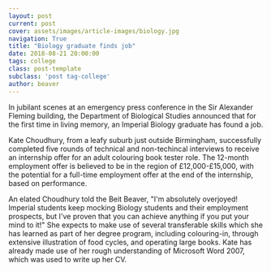 ```yaml
---
layout: post
current: post
cover: assets/images/article-images/biology.jpg
navigation: True
title: "Biology graduate finds job"
date: 2018-08-21 20:00:00
tags: college
class: post-template
subclass: 'post tag-college'
author: beaver
---
```


In jubilant scenes at an emergency press conference in the Sir Alexander Fleming building, the Department of Biological Studies announced that for the first time in living memory, an Imperial Biology graduate has found a job.

Kate Choudhury, from a leafy suburb just outside Birmingham, successfully completed five rounds of technical and non-techincal interviews to receive an internship offer for an adult colouring book tester role. The 12-month employment offer is believed to be in the region of £12,000-£15,000, with the potential for a full-time employment offer at the end of the internship, based on performance.

An elated Choudhury told the Beit Beaver, "I'm absolutely overjoyed! Imperial students keep mocking Biology students and their employment prospects, but I've proven that you can achieve anything if you put your mind to it!" She expects to make use of several transferable skills which she has learned as part of her degree program, including colouring-in, through extensive illustration of food cycles, and operating large books. Kate has already made use of her rough understanding of Microsoft Word 2007, which was used to write up her CV.

